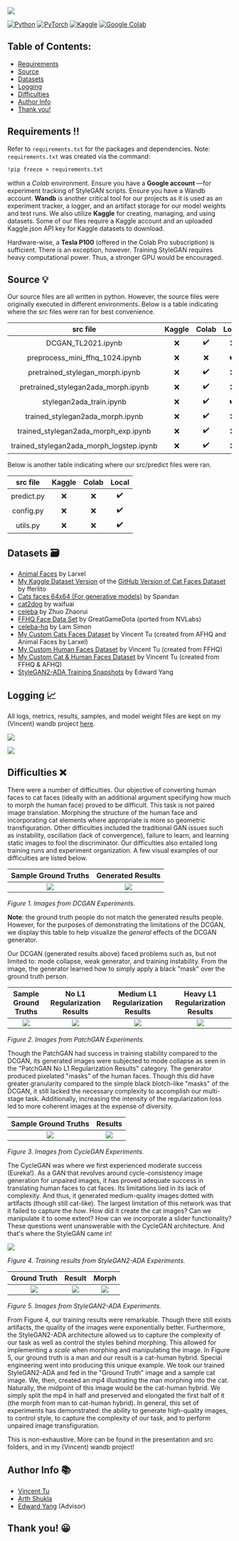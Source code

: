 ![](https://github.com/acmucsd-projects/fa21-lion/blob/ML-setup/ML/img/banner.png?raw=true)

[![Python](https://img.shields.io/badge/Python-3.7-002c5c?logo=python&labelColor=002c5c)](https://www.python.org/)
[![PyTorch](https://img.shields.io/badge/Pytorch-1.10-ffffff?logo=pytorch&labelColor=ffffff)](https://pytorch.org/)
[![Kaggle](https://img.shields.io/badge/Kaggle-ffffff?logo=kaggle&labelColor=ffffff)](https://www.kaggle.com/)
[![Google Colab](https://img.shields.io/badge/Google%20Colab-ffffff?logo=googlecolab&labelColor=ffffff)](https://colab.research.google.com/)

## Table of Contents:
- [Requirements](https://github.com/acmucsd-projects/fa21-lion/tree/ML-setup/ML#requirements)
- [Source](https://github.com/acmucsd-projects/fa21-lion/tree/ML-setup/ML#source)
- [Datasets](https://github.com/acmucsd-projects/fa21-lion/tree/ML-setup/ML#datasets)
- [Logging](https://github.com/acmucsd-projects/fa21-lion/tree/ML-setup/ML#logging)
- [Difficulties](https://github.com/acmucsd-projects/fa21-lion/tree/ML-setup/ML#difficulties)
- [Author Info](https://github.com/acmucsd-projects/fa21-lion/tree/ML-setup/ML#author-info)
- [Thank you!](https://github.com/acmucsd-projects/fa21-lion/tree/ML-setup/ML#thank-you)

## Requirements ‼️

Refer to `requirements.txt` for the packages and dependencies. Note: `requirements.txt` was created via the command:

```cmd
!pip freeze > requirements.txt
```

within a *Colab* environment. Ensure you have a **Google account** —for experiment tracking of StyleGAN scripts. Ensure you have a Wandb account.
**Wandb** is another critical tool for our projects as it is used as an experiment tracker, a logger, and an artifact storage for our 
model weights and test runs. We also utilize **Kaggle** for creating, managing, and using datasets. Some of our files require a Kaggle account 
and an uploaded Kaggle.json API key for Kaggle datasets to download. 

Hardware-wise, a **Tesla P100** (offered in the Colab Pro subscription) is sufficient. There is an exception, however. Training StyleGAN requires heavy computational
power. Thus, a stronger GPU would be encouraged.

## Source 💡

Our source files are all written in python. However, the source files were originally executed in different environments. 
Below is a table indicating where the src files were ran for best convenience.

| src file                                 | Kaggle             | Colab              | Local              |
| :--------------------------------------: | :----------------: | :----------------: | :----------------: |
| DCGAN_TL2021.ipynb                       | :x:                | :heavy_check_mark: | :x:                |
| preprocess_mini_ffhq_1024.ipynb          | :x:                | :x:                | :heavy_check_mark: |
| pretrained_stylegan_morph.ipynb          | :x:                | :heavy_check_mark: | :x:                |
| pretrained_stylegan2ada_morph.ipynb      | :x:                | :heavy_check_mark: | :x:                |
| stylegan2ada_train.ipynb                 | :x:                | :heavy_check_mark: | :heavy_check_mark: |
| trained_stylegan2ada_morph.ipynb         | :x:                | :heavy_check_mark: | :x:                |
| trained_stylegan2ada_morph_exp.ipynb     | :x:                | :heavy_check_mark: | :x:                |
| trained_stylegan2ada_morph_logstep.ipynb | :x:                | :heavy_check_mark: | :x:                |

Below is another table indicating where our src/predict files were ran.

| src file   | Kaggle             | Colab              | Local              |
| :--------: | :----------------: | :----------------: | :----------------: |
| predict.py | :x:                | :x:                | :heavy_check_mark: |
| config.py  | :x:                | :x:                | :heavy_check_mark: |
| utils.py   | :x:                | :x:                | :heavy_check_mark: |


## Datasets 🗃️

- [Animal Faces](https://www.kaggle.com/andrewmvd/animal-faces) by Larxel
- [My Kaggle Dataset Version](https://www.kaggle.com/vincenttu/catfacesdatasetfferlito?select=dataset-part1) of the [GitHub Version of Cat Faces Dataset](https://github.com/fferlito/Cat-faces-dataset) by fferlito
- [Cats faces 64x64 (For generative models)](https://www.kaggle.com/spandan2/cats-faces-64x64-for-generative-models) by Spandan
- [cat2dog](https://www.kaggle.com/waifuai/cat2dog) by waifuai
- [celeba](https://www.kaggle.com/zuozhaorui/celeba) by Zhuo Zhaorui
- [FFHQ Face Data Set](https://www.kaggle.com/greatgamedota/ffhq-face-data-set) by GreatGameDota (ported from NVLabs)
- [celeba-hq](https://www.kaggle.com/lamsimon/celebahq) by Lam Simon
- [My Custom Cats Faces Dataset](https://www.kaggle.com/vincenttu/larxel-cat-faces) by Vincent Tu (created from AFHQ and Animal Faces by Larxel)
- [My Custom Human Faces Dataset](https://www.kaggle.com/vincenttu/mini-ffhq-512) by Vincent Tu (created from FFHQ)
- [My Custom Cat & Human Faces Dataset](https://www.kaggle.com/vincenttu/cat-human-faces) by Vincent Tu (created from FFHQ & AFHQ)
- [StyleGAN2-ADA Training Snapshots](https://www.kaggle.com/edwardyangiscool/stylegan-weights) by Edward Yang 

## Logging 📈

All logs, metrics, results, samples, and model weight files are kept on my (Vincent) wandb project [here](https://wandb.ai/vincenttu/DCGAN_TL2021?workspace=user-vincenttu).

![](https://github.com/acmucsd-projects/fa21-lion/blob/ML-setup/ML/img/OIP.jfif?raw=true)

![](https://github.com/acmucsd-projects/fa21-lion/blob/ML-setup/ML/img/wandb_showcase.gif?raw=true)


## Difficulties ❌

  There were a number of difficulties. Our objective of converting human faces to cat faces (ideally with an additional argument specifying how much to morph the human face) proved to be difficult. This task is not paired image translation. Morphing the structure of the human face and incorporating cat elements where appropriate is more so geometric transfiguration. Other difficulties included the traditional GAN issues such as instability, oscillation (lack of convergence), failure to learn, and learning static images to fool the discriminator. Our difficulties also entailed long training runs and experiment organization. A few visual examples of our difficulties are listed below.


| Sample Ground Truths | Generated Results |
| :------------------: | :---------------: |
| ![](https://github.com/acmucsd-projects/fa21-lion/blob/ML-setup/ML/results/dcgan/dcgan_ref.PNG?raw=true) | ![](https://github.com/acmucsd-projects/fa21-lion/blob/ML-setup/ML/results/dcgan/dcgan_end_result.PNG?raw=true) |

_Figure 1. Images from DCGAN Experiments._


**Note**: the ground truth people do not match the generated results people. However, for the purposes of demonstrating the limitations of the DCGAN, we display this table
to help visualize the *general* effects of the DCGAN generator.

Our DCGAN (generated results above) faced problems such as, but not limited to: mode collapse, weak generator, and training instability. From the image, the generator learned
how to simply apply a black "mask" over the ground truth person.


| Sample Ground Truths | No L1 Regularization Results | Medium L1 Regularization Results | Heavy L1 Regularization Results |
| :------------------: | :--------------------------: | :------------------------------: | :-----------------------------: |
| ![](https://github.com/acmucsd-projects/fa21-lion/blob/ML-setup/ML/results/dcgan/dcgan_ref.PNG?raw=true) | ![](https://github.com/acmucsd-projects/fa21-lion/blob/ML-setup/ML/results/patchgan/patchgan_noreg_result.PNG?raw=true) | ![](https://github.com/acmucsd-projects/fa21-lion/blob/ML-setup/ML/results/patchgan/patchgan_reg_result.PNG?raw=true) | ![](https://github.com/acmucsd-projects/fa21-lion/blob/ML-setup/ML/results/patchgan/patchgan_heavyreg_result.PNG?raw=true) |

_Figure 2. Images from PatchGAN Experiments._


Though the PatchGAN had success in training stability compared to the DCGAN, its generated images were subjected to mode collapse as seen in the "PatchGAN No L1 Regularization Results" category. The generator produced pixelated "masks" of the human faces. Though this did have greater granularity compared to the simple black blotch-like "masks" of the DCGAN, it still lacked the necessary complexity to accomplish our multi-stage task. Additionally, increasing the intensity of the regularization loss led to more coherent images at the expense of diversity. 


| Sample Ground Truths | Results |
| :------------------: | :-----: |
| ![](https://github.com/acmucsd-projects/fa21-lion/blob/ML-setup/ML/results/dcgan/dcgan_ref.PNG?raw=true) | ![](https://github.com/acmucsd-projects/fa21-lion/blob/ML-setup/ML/results/cyclegan/cyclegan_end_result1.PNG?raw=true) |

_Figure 3. Images from CycleGAN Experiments._


The CycleGAN was where we first experienced moderate success (Eureka!). As a GAN that revolves around cycle-consistency image generation for unpaired images, it has proved adequate success in translating human faces to cat faces. Its limitations lied in its lack of complexity. And thus, it generated medium-quality images dotted with artifacts (though still cat-like). The largest limitation of this network was that it failed to capture the _how_. How did it create the cat images? Can we manipulate it to some extent? How can we incorporate a slider functionality? These questions went unanswerable with the CycleGAN architecture. And that's where the StyleGAN came in!

![](https://github.com/acmucsd-projects/fa21-lion/blob/ML-setup/ML/results/trained_stylegan2ada_morph/training_generated_results.png?raw=true)

_Figure 4. Training results from StyleGAN2-ADA Experiments._


| Ground Truth | Result | Morph |
| :----------: | :----: | :---: |
| ![](https://github.com/acmucsd-projects/fa21-lion/blob/ML-setup/ML/results/trained_stylegan2ada_morph/man.PNG?raw=true) | ![](https://github.com/acmucsd-projects/fa21-lion/blob/ML-setup/ML/results/trained_stylegan2ada_morph/man_cat.PNG?raw=true) | ![](https://github.com/acmucsd-projects/fa21-lion/blob/ML-setup/ML/results/trained_stylegan2ada_morph/human_to_bestcat_as_target.gif?raw=true) |

_Figure 5. Images from StyleGAN2-ADA Experiments._


From Figure 4, our training results were remarkable. Though there still exists artifacts, the quality of the images were exponentially better. Furthermore, the StyleGAN2-ADA architecture allowed us to capture the complexity of our task as well as control the styles behind morphing. This allowed for implementing a _scale_ when morphing and manipulating the image. In Figure 5, our ground truth is a man and our result is a cat-human hybrid. Special engineering went into producing this unique example. We took our trained StyleGAN2-ADA and fed in the "Ground Truth" image and a sample cat image. We, then, created an mp4 illustrating the man morphing into the cat. Naturally, the midpoint of this image would be the cat-human hybrid. We simply split the mp4 in half and preserved and elongated the first half of it (the morph from man to cat-human hybrid). In general, this set of experiments has demonstrated: the ability to generate high-quality images, to control style, to capture the complexity of our task, and to perform unpaired image transfiguration. 

This is non-exhaustive. More can be found in the presentation and src folders, and in my (Vincent) wandb project!

## Author Info 📚

- [Vincent Tu](https://github.com/alckasoc)
- [Arth Shukla](https://github.com/arth-shukla)
- [Edward Yang](https://www.linkedin.com/in/~edwardyang/) (Advisor)

## Thank you! 😀
